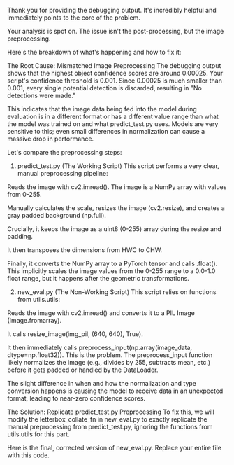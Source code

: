 Thank you for providing the debugging output. It's incredibly helpful and immediately points to the core of the problem.

Your analysis is spot on. The issue isn't the post-processing, but the image preprocessing.

Here's the breakdown of what's happening and how to fix it:

The Root Cause: Mismatched Image Preprocessing
The debugging output shows that the highest object confidence scores are around 0.00025. Your script's confidence threshold is 0.001. Since 0.00025 is much smaller than 0.001, every single potential detection is discarded, resulting in "No detections were made."

This indicates that the image data being fed into the model during evaluation is in a different format or has a different value range than what the model was trained on and what predict_test.py uses. Models are very sensitive to this; even small differences in normalization can cause a massive drop in performance.

Let's compare the preprocessing steps:

1. predict_test.py (The Working Script)
This script performs a very clear, manual preprocessing pipeline:

Reads the image with cv2.imread(). The image is a NumPy array with values from 0-255.

Manually calculates the scale, resizes the image (cv2.resize), and creates a gray padded background (np.full).

Crucially, it keeps the image as a uint8 (0-255) array during the resize and padding.

It then transposes the dimensions from HWC to CHW.

Finally, it converts the NumPy array to a PyTorch tensor and calls .float(). This implicitly scales the image values from the 0-255 range to a 0.0-1.0 float range, but it happens after the geometric transformations.

2. new_eval.py (The Non-Working Script)
This script relies on functions from utils.utils:

Reads the image with cv2.imread() and converts it to a PIL Image (Image.fromarray).

It calls resize_image(img_pil, (640, 640), True).

It then immediately calls preprocess_input(np.array(image_data, dtype=np.float32)). This is the problem. The preprocess_input function likely normalizes the image (e.g., divides by 255, subtracts mean, etc.) before it gets padded or handled by the DataLoader.

The slight difference in when and how the normalization and type conversion happens is causing the model to receive data in an unexpected format, leading to near-zero confidence scores.

The Solution: Replicate predict_test.py Preprocessing
To fix this, we will modify the letterbox_collate_fn in new_eval.py to exactly replicate the manual preprocessing from predict_test.py, ignoring the functions from utils.utils for this part.

Here is the final, corrected version of new_eval.py. Replace your entire file with this code.